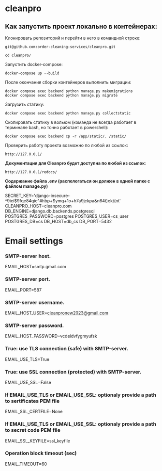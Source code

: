 # cleanpro

## Как запустить проект локально в контейнерах:

Клонировать репозиторий и перейти в него в командной строке:

``` git@github.com:order-cleaning-services/cleanpro.git ``` 

``` cd cleanpro/ ``` 

Запустить docker-compose:

```
docker-compose up --build

```

После окончания сборки контейнеров выполнить миграции:

```
docker compose exec backend python manage.py makemigrations
docker compose exec backend python manage.py migrate

```

Загрузить статику:

```
docker compose exec backend python manage.py collectstatic

```

Скопировать статику в вольюм (команда не всегда работает в терминале bash, но точно работает в powershell):

```
docker compose exec backend cp -r /app/static/. /static/
```

Проверить работу проекта возможно по любой из ссылок:

```
http://127.0.0.1/
```

**Документация для Cleanpro будет доступна по любой из ссылок**:

```
http://127.0.0.1/redocs/ 
```

**Содержание файла .env (распологаться он должен в одной папке с файлом manage.py)**

SECRET_KEY='django-insecure-^9iei$9fqe84qic^#hbp+$ymq+1o+h7a9jckpa&n64t)ekt(nt'
CLEANPRO_HOST=cleanpro.com
DB_ENGINE=django.db.backends.postgresql
POSTGRES_PASSWORD=postgres
POSTGRES_USER=cs_user
POSTGRES_DB=cs
DB_HOST=db_cs
DB_PORT=5432

# Email settings
### SMTP-server host.
EMAIL_HOST=smtp.gmail.com
### SMTP-server port.
EMAIL_PORT=587
### SMTP-server username.
EMAIL_HOST_USER=cleanpronew2023@gmail.com
### SMTP-server password.
EMAIL_HOST_PASSWORD=vcdeidvfygmyufsk
### True: use TLS connection (safe) with SMTP-server.
EMAIL_USE_TLS=True
### True: use SSL connection (protected) with SMTP-server.
EMAIL_USE_SSL=False
### If EMAIL_USE_TLS or EMAIL_USE_SSL: optionaly provide a path to sertificates PEM file
EMAIL_SSL_CERTFILE=None
### If EMAIL_USE_TLS or EMAIL_USE_SSL: optionaly provide a path to secret code PEM file
EMAIL_SSL_KEYFILE=ssl_keyfile
### Operation block timeout (sec)
EMAIL_TIMEOUT=60
